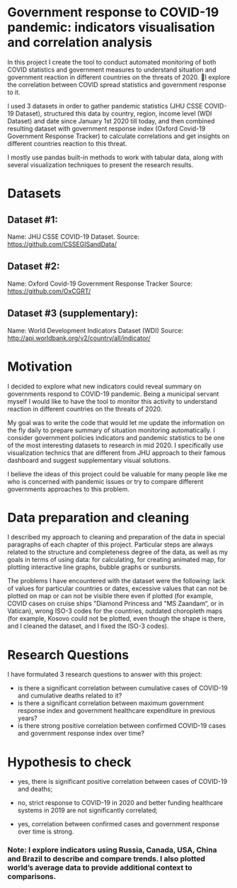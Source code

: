 # Government response to COVID-19 pandemic: indicators visualisation and correlation analysis

In this project I create the tool to conduct automated monitoring of both COVID statistics and government measures to understand situation and government reaction in different countries on the threats of 2020. I explore the correlation between COVID spread statistics and government response to it.

I used 3 datasets in order to gather pandemic statistics (JHU CSSE COVID-19 Dataset), structured this data by country, region, income level (WDI Dataset) and date since January 1st 2020 till today, and then combined resulting dataset with government response index (Oxford Covid-19 Government Response Tracker) to calculate correlations and get insights on different countries reaction to this threat.

I mostly use pandas built-in methods to work with tabular data, along with several visualization techniques to present the research results.


# Datasets

## Dataset #1:
Name: JHU CSSE COVID-19 Dataset.
Source: https://github.com/CSSEGISandData/

## Dataset #2:
Name: Oxford Covid-19 Government Response Tracker
Source: https://github.com/OxCGRT/

## Dataset #3 (supplementary):
Name: World Development Indicators Dataset (WDI)
Source: http://api.worldbank.org/v2/country/all/indicator/

# Motivation

I decided to explore what new indicators could reveal summary on governments respond to COVID-19 pandemic. Being a municipal servant myself I would like to have the tool to monitor this activity to understand reaction in different countries on the threats of 2020. 

My goal was to write the code that would let me update the information on the fly daily to prepare summary of situation monitoring automatically.
I consider government policies indicators and pandemic statistics to be one of the most interesting datasets to research in mid 2020. I specifically use visualization technics that are different from JHU approach to their famous dashboard and suggest supplementary visual solutions. 

I believe the ideas of this project could be valuable for many people like me who is concerned with pandemic issues or try to compare different governments approaches to this problem.


# Data preparation and cleaning

I described my approach to cleaning and preparation of the data in special paragraphs of each chapter of this project. Particular steps are always related to the structure and completeness degree of the data, as well as my goals in terms of using data: for calculating, for creating animated map, for plotting interactive line graphs, bubble graphs or sunbursts.

The problems I have encountered with the dataset were the following: lack of values for particular countries or dates, excessive values that can not be plotted on map or can not be visible there even if plotted (for example, COVID cases on cruise ships "Diamond Princess and "MS Zaandam“, or in Vatican), wrong ISO-3 codes for the countries, outdated choropleth maps (for example, Kosovo could not be plotted, even though the shape is there, and I cleaned the dataset, and I fixed the ISO-3 codes).

# Research Questions

I have formulated 3 research questions to answer with this project:

- is there a significant correlation between cumulative cases of COVID-19 and cumulative deaths related to it?
- is there a significant correlation between maximum government response index and government healthcare expenditure in previous years?
- is there strong positive correlation between confirmed COVID-19 cases and government response index over time?

# Hypothesis to check

- yes, there is significant positive correlation between cases of COVID-19 and deaths;

- no, strict response to COVID-19 in 2020 and better funding healthcare systems in 2019 are not significantly correlated;

- yes, correlation between confirmed cases and government response over time is strong.

### Note: I explore indicators using Russia, Canada, USA, China and Brazil to describe and compare trends. I also plotted world’s average data to provide additional context to comparisons.
